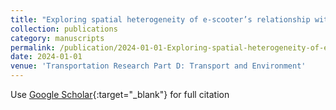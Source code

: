 ```yaml
---
title: "Exploring spatial heterogeneity of e-scooter’s relationship with ridesourcing using explainable machine learning"
collection: publications
category: manuscripts
permalink: /publication/2024-01-01-Exploring-spatial-heterogeneity-of-e-scooters-relationship-with-ridesourcing-using-explainable-machine-learning
date: 2024-01-01
venue: 'Transportation Research Part D: Transport and Environment'
---
```

Use [Google Scholar](https://scholar.google.com/scholar?q=Exploring+spatial+heterogeneity+of+e+scooter’s+relationship+with+ridesourcing+using+explainable+machine+learning){:target="_blank"} for full citation